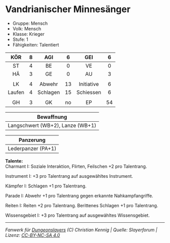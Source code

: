# Vandrianischer Minnesänger  
- Gruppe: Mensch  
- Volk: Mensch  
- Klasse: Krieger  
- Stufe: 1  
- Fähigkeiten: Talentiert  


| KÖR | 8 | AGI | 6 | GEI | 6 |
| :-: | :-: | :-: | :-: | :-: | :-: |
| ST | 4 | BE | 0 | VE | 0 |
| HÄ | 3 | GE | 0 | AU | 3 |
|  |
| LK | 4 | Abwehr | 13 | Initiative | 6 |
| Laufen | 4 | Schlagen | 15 | Schiessen | 6 |
|  |
| GH | 3 | GK | no | EP | 54 |

| Bewaffnung |
| --- |
| Langschwert (WB+2), Lanze (WB+1) |


| Panzerung |
| --- |
| Lederpanzer (PA+1) |


**Talente:**  
Charmant I: Soziale Interaktion, Flirten, Feilschen +2 pro Talentrang.

Instrument I: +3 pro Talentrang auf ausgewähltes Instrument.

Kämpfer I: Schlagen +1 pro Talentrang.

Parade I: Abwehr +1 pro Talentrang gegen erkannte Nahkampfangriffe.

Reiten I: Reiten +2 pro Talentrang. Berittenes Schlagen +1 pro Talentrang.

Wissensgebiet I: +3 pro Talentrang auf ausgewähltes Wissensgebiet.





___
*Fanwerk für [Dungeonslayers](https://www.dungeonslayers.net/) (C) Christian Kennig | Quelle: Slayerforum | Lizenz: [CC-BY-NC-SA 4.0](https://creativecommons.org/licenses/by-nc-sa/4.0/deed.de)*